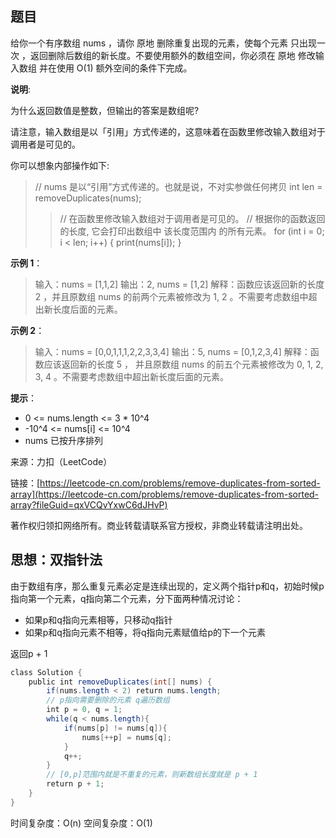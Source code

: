 ## 题目

给你一个有序数组 nums ，请你 原地 删除重复出现的元素，使每个元素 只出现一次 ，返回删除后数组的新长度。不要使用额外的数组空间，你必须在 原地 修改输入数组 并在使用 O(1) 额外空间的条件下完成。

**说明**:

为什么返回数值是整数，但输出的答案是数组呢?

请注意，输入数组是以「引用」方式传递的，这意味着在函数里修改输入数组对于调用者是可见的。

你可以想象内部操作如下:

>// nums 是以“引用”方式传递的。也就是说，不对实参做任何拷贝
>int len = removeDuplicates(nums);
>>// 在函数里修改输入数组对于调用者是可见的。
>// 根据你的函数返回的长度, 它会打印出数组中 该长度范围内 的所有元素。
>for (int i = 0; i < len; i++) {
>print(nums[i]);
>}

**示例 1**：

>输入：nums = [1,1,2]
>输出：2, nums = [1,2]
>解释：函数应该返回新的长度 2 ，并且原数组 nums 的前两个元素被修改为 1, 2 。不需要考虑数组中超出新长度后面的元素。

**示例 2**：

>输入：nums = [0,0,1,1,1,2,2,3,3,4]
>输出：5, nums = [0,1,2,3,4]
>解释：函数应该返回新的长度 5 ， 并且原数组 nums 的前五个元素被修改为 0, 1, 2, 3, 4 。不需要考虑数组中超出新长度后面的元素。

**提示**：

* 0 <= nums.length <= 3 * 10^4
* -10^4 <= nums[i] <= 10^4
* nums 已按升序排列

来源：力扣（LeetCode）

链接：[https://leetcode-cn.com/problems/remove-duplicates-from-sorted-array](https://leetcode-cn.com/problems/remove-duplicates-from-sorted-array?fileGuid=qxVCQvYxwC6dJHvP)

著作权归领扣网络所有。商业转载请联系官方授权，非商业转载请注明出处。

## 思想：双指针法

由于数组有序，那么重复元素必定是连续出现的，定义两个指针p和q，初始时候p 指向第一个元素，q指向第二个元素，分下面两种情况讨论：

* 如果p和q指向元素相等，只移动q指针
* 如果p和q指向元素不相等，将q指向元素赋值给p的下一个元素

返回p + 1

```java
class Solution {
    public int removeDuplicates(int[] nums) {
        if(nums.length < 2) return nums.length;
        // p指向需要删除的元素 q遍历数组
        int p = 0, q = 1;
        while(q < nums.length){
            if(nums[p] != nums[q]){
                nums[++p] = nums[q];
            }
            q++;
        }
        // [0,p]范围内就是不重复的元素，则新数组长度就是 p + 1
        return p + 1;
    }
}
```
时间复杂度：O(n)
空间复杂度：O(1)

